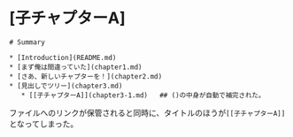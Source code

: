 # [子チャプターA]




```
# Summary

* [Introduction](README.md)
* [まず俺は間違っていた](chapter1.md)
* [さあ、新しいチャプターを！](chapter2.md)
* [見出しでツリー](chapter3.md)
   * [[子チャプターA]](chapter3-1.md)   ## ()の中身が自動で補完された。
```

ファイルへのリンクが保管されると同時に、タイトルのほうが`[[子チャプターA]]`となってしまった。

